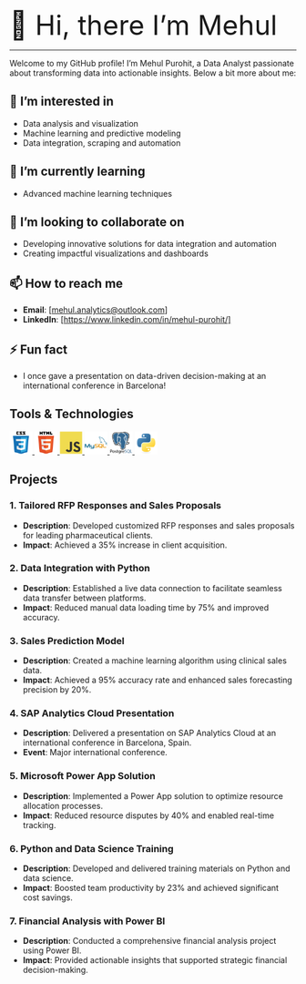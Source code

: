<font size=20>👋 Hi, there I’m Mehul</font>
<hr>

Welcome to my GitHub profile! I’m Mehul Purohit, a Data Analyst passionate about transforming data into actionable insights.
Below a bit more about me:

## 👀 I’m interested in
- Data analysis and visualization
- Machine learning and predictive modeling
- Data integration, scraping and automation

## 🌱 I’m currently learning
- Advanced machine learning techniques


## 💞️ I’m looking to collaborate on
- Developing innovative solutions for data integration and automation
- Creating impactful visualizations and dashboards

## 📫 How to reach me
- **Email**: [mehul.analytics@outlook.com]
- **LinkedIn**: [https://www.linkedin.com/in/mehul-purohit/]


## ⚡ Fun fact
- I once gave a presentation on data-driven decision-making at an international conference in Barcelona!

## Tools & Technologies
<p align="left"> <a href="https://www.w3schools.com/css/" target="_blank" rel="noreferrer"> <img src="https://raw.githubusercontent.com/devicons/devicon/master/icons/css3/css3-original-wordmark.svg" alt="css3" width="40" height="40"/> </a> <a href="https://www.w3.org/html/" target="_blank" rel="noreferrer"> <img src="https://raw.githubusercontent.com/devicons/devicon/master/icons/html5/html5-original-wordmark.svg" alt="html5" width="40" height="40"/> </a> <a href="https://developer.mozilla.org/en-US/docs/Web/JavaScript" target="_blank" rel="noreferrer"> <img src="https://raw.githubusercontent.com/devicons/devicon/master/icons/javascript/javascript-original.svg" alt="javascript" width="40" height="40"/> </a> <a href="https://www.mysql.com/" target="_blank" rel="noreferrer"> <img src="https://raw.githubusercontent.com/devicons/devicon/master/icons/mysql/mysql-original-wordmark.svg" alt="mysql" width="40" height="40"/> </a> <a href="https://www.postgresql.org" target="_blank" rel="noreferrer"> <img src="https://raw.githubusercontent.com/devicons/devicon/master/icons/postgresql/postgresql-original-wordmark.svg" alt="postgresql" width="40" height="40"/> </a> <a href="https://www.python.org" target="_blank" rel="noreferrer"> <img src="https://raw.githubusercontent.com/devicons/devicon/master/icons/python/python-original.svg" alt="python" width="40" height="40"/> </a> </p>




## Projects

### 1. Tailored RFP Responses and Sales Proposals
- **Description**: Developed customized RFP responses and sales proposals for leading pharmaceutical clients.
- **Impact**: Achieved a 35% increase in client acquisition.


### 2. Data Integration with Python
- **Description**: Established a live data connection to facilitate seamless data transfer between platforms.
- **Impact**: Reduced manual data loading time by 75% and improved accuracy.


### 3. Sales Prediction Model
- **Description**: Created a machine learning algorithm using clinical sales data.
- **Impact**: Achieved a 95% accuracy rate and enhanced sales forecasting precision by 20%.


### 4. SAP Analytics Cloud Presentation
- **Description**: Delivered a presentation on SAP Analytics Cloud at an international conference in Barcelona, Spain.
- **Event**: Major international conference.


### 5. Microsoft Power App Solution
- **Description**: Implemented a Power App solution to optimize resource allocation processes.
- **Impact**: Reduced resource disputes by 40% and enabled real-time tracking.


### 6. Python and Data Science Training
- **Description**: Developed and delivered training materials on Python and data science.
- **Impact**: Boosted team productivity by 23% and achieved significant cost savings.


### 7. Financial Analysis with Power BI
- **Description**: Conducted a comprehensive financial analysis project using Power BI.
- **Impact**: Provided actionable insights that supported strategic financial decision-making.




<!---
mehulanalytics/mehulanalytics is a ✨ special ✨ repository because its `README.md` (this file) appears on your GitHub profile.
You can click the Preview link to take a look at your changes.
--->
